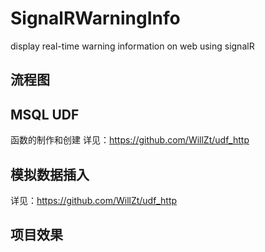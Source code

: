 # SignalRWarningInfo
display real-time warning information on web using signalR

## 流程图
## MSQL UDF
函数的制作和创建 详见：https://github.com/WillZt/udf_http
## 模拟数据插入
详见：https://github.com/WillZt/udf_http
## 项目效果
